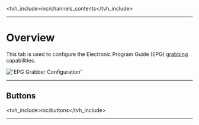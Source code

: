 <tvh_include>inc/channels_contents</tvh_include>

---

# Overview

This tab is used to configure the Electronic Program Guide (EPG) 
[grabbing](class/epggrab_mod) capabilities.

!['EPG Grabber Configuration'](static/img/doc/channel/epgconf_tab.png)

---

## Buttons

<tvh_include>inc/buttons</tvh_include>

---
